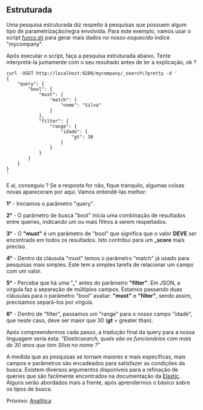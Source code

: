 ## Estruturada

Uma pesquisa estruturada diz respeito à pesquisas que possuem algum tipo de parametrização/regra envolvida. Para este exemplo, vamos usar o script [funcs.sh](/scripts/funcs.sh) para gerar mais dados no nosso _esquecido_ índice "mycompany".

Após executar o script, faça a pesquisa estruturada abaixo. Tente interpretá-la juntamente com o seu resultado antes de ler a explicação, ok ?

```
curl -XGET http://localhost:9200/mycompany/_search\?pretty -d '
{
	"query": {
		"bool": {
			"must": {
				"match": {
					"nome": "Silva"
				}
			},
			"filter": {
				"range": {
					"idade": {
						"gt": 30
					}
				}
			}
		}
	}
}
'
```

E ai, conseguiu ? Se a resposta for não, fique tranquilo, algumas coisas novas apareceram por aqui. Vamos entendê-las melhor:

__1°__ - Iniciamos o parâmetro "query".

__2°__ - O parâmetro de busca "bool" inicia uma combinação de resultados entre queries, indicando um ou mais filtros à serem respeitados.

__3°__ - O **"must"** é um parâmetro de "bool" que significa que o valor __DEVE__ ser encontrado em todos os resultados. Isto contribui para um **_score** mais preciso.

__4°__ - Dentro da cláusula "must" temos o parâmetro "match" já usado para pesquisas mais simples. Este tem a simples tarefa de relacionar um campo com um valor.

__5°__ - Perceba que há uma "**,**" antes do parâmetro **"filter"**. Em JSON, a vírgula faz a separação de múltiplos campos. Estamos passando duas cláusulas para o parâmetro "bool" avaliar: **"must"** e **"filter"**, sendo assim, precisamos separá-los por vírgula.

__6°__ - Dentro de "filter", passamos um "range" para o nosso campo "idade", que neste caso, deve ser maior que 30 (**gt** = greater than).

Após compreendermos cada passo, a tradução final da query para a nossa linguagem seria esta:
_"Elasticsearch, quais são os funcionários com mais de 30 anos que tem Silva no nome ?"_

A medida que as pesquisas se tornam maiores e mais específicas, mais campos e parâmetros são encadeados para satisfazer as condições da busca. Existem diversos argumentos disponíveis para a refinação de queries que são facilmente encontrados na documentação da [Elastic](https://www.elastic.co/guide/index.html). Alguns serão abordados mais a frente, após aprendermos o básico sobre os tipos de busca.

Próximo: [Analítica](/pages/analytics.md)
